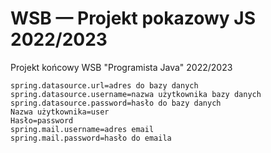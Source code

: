 # WSB — Projekt pokazowy JS 2022/2023
Projekt końcowy WSB "Programista Java" 2022/2023

```
spring.datasource.url=adres do bazy danych
spring.datasource.username=nazwa użytkownika bazy danych
spring.datasource.password=hasło do bazy danych
Nazwa użytkownika=user
Hasło=password
spring.mail.username=adres email
spring.mail.password=hasło do emaila
```
